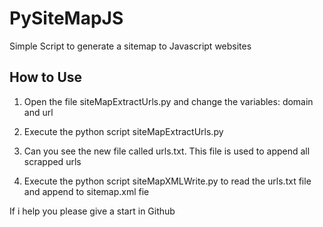 # PySiteMapJS
Simple Script to generate a sitemap to Javascript websites

## How to Use
1. Open the file siteMapExtractUrls.py and change the variables:
domain and url

2. Execute the python script siteMapExtractUrls.py
3. Can you see the new file called urls.txt. This file is used to append all scrapped urls
4. Execute the python script siteMapXMLWrite.py to read the urls.txt file and append to sitemap.xml fie


If i help you please give a start in Github
